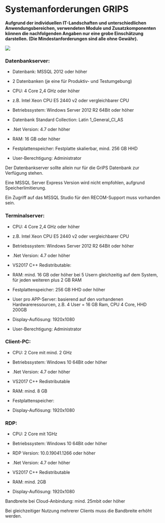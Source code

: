 # Systemanforderungen GRIPS


**Aufgrund der individuellen IT-Landschaften und unterschiedlichen Anwendungsbereichen, verwendeten Module und Zusatzkomponenten können die nachfolgenden Angaben nur eine grobe Einschätzung darstellen. (Die Mindestanforderungen sind alle ohne Gewähr).** 

![](https://docs.recom.eu/images/b33da382-1f25-4440-865a-df6ea2b88e23.jpg)

### Datenbankserver:

* Datenbank: MSSQL 2012 oder höher

* 2 Datenbanken (je eine für Produktiv- und Testumgebung)

* CPU: 4 Core 2,4 GHz oder höher

* z.B. Intel Xeon CPU E5 2440 v2 oder vergleichbarer CPU

* Betriebssystem: Windows Server 2012 R2 64Bit oder höher

* Datenbank Standard Collection: Latin 1_General_CI_AS

* .Net Version: 4.7 oder höher

* RAM: 16 GB oder höher

* Festplattenspeicher: Festplatte skalierbar, mind. 256 GB HHD

* User-Berechtigung: Administrator


Der Datenbankserver sollte allein nur für die GriPS Datenbank zur Verfügung stehen.

Eine MSSQL Server Express Version wird nicht empfohlen, aufgrund Speicherlimitierung.

Ein Zugriff auf das MSSQL Studio für den RECOM-Support muss vorhanden sein.


### Terminalserver:

* CPU: 4 Core 2,4 GHz oder höher

* z.B. Intel Xeon CPU E5 2440 v2 oder vergleichbarer CPU

* Betriebssystem: Windows Server 2012 R2 64Bit oder höher

* .Net Version: 4.7 oder höher

* VS2017 C++ Redistributable:

* RAM: mind. 16 GB oder höher bei 5 Usern gleichzeitig auf dem System, für jeden weiteren plus 2 GB RAM

* Festplattenspeicher: 256 GB HHD oder höher

* User pro APP-Server: basierend auf den vorhandenen Hardwareressourcen, z.B. 4 User = 16 GB Ram, CPU 4 Core, HHD 200GB

* Display-Auflösung: 1920x1080

* User-Berechtigung: Administrator


### Client-PC:

* CPU: 2 Core mit mind. 2 GHz

* Betriebssystem: Windows 10 64Bit oder höher

* .Net Version: 4.7 oder höher

* VS2017 C++ Redistributable

* RAM: mind. 8 GB

* Festplattenspeicher:

* Display-Auflösung: 1920x1080


### RDP:

* CPU: 2 Core mit 1GHz

* Betriebssystem: Windows 10 64Bit oder höher

* RDP Version: 10.0.19041.1266 oder höher

* .Net Version: 4.7 oder höher

* VS2017 C++ Redistributable

* RAM: mind. 2GB

* Display-Auflösung: 1920x1080

Bandbreite bei Cloud-Anbindung: mind. 25mbit oder höher

Bei gleichzeitiger Nutzung mehrerer Clients muss die Bandbreite erhöht werden.
